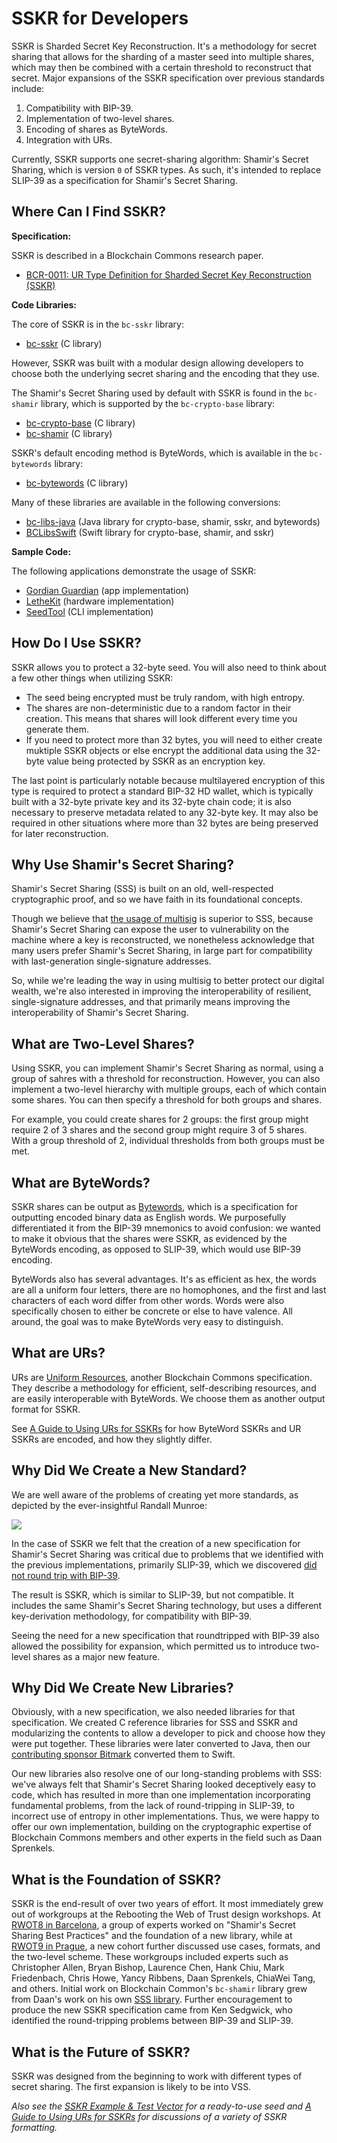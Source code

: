 # SSKR for Developers

SSKR is Sharded Secret Key Reconstruction. It's a methodology for secret sharing 
that allows for the sharding of a master seed into multiple shares, which may then be combined with a certain threshold to reconstruct that secret. Major expansions of the SSKR specification over previous standards include:

1. Compatibility with BIP-39.
2. Implementation of two-level shares.
3. Encoding of shares as ByteWords.
4. Integration with URs.

Currently, SSKR supports one secret-sharing algorithm: Shamir's Secret Sharing, which is version `0` of SSKR types. As such, it's intended to replace SLIP-39 as a specification for Shamir's Secret Sharing.

## Where Can I Find SSKR?

**Specification:** 

SSKR is described in a Blockchain Commons research paper.

* [BCR-0011: UR Type Definition for Sharded Secret Key Reconstruction (SSKR)](https://github.com/BlockchainCommons/Research/blob/master/papers/bcr-2020-011-sskr.md)

**Code Libraries:**

The core of SSKR is in the `bc-sskr` library:

* [bc-sskr](https://github.com/blockchaincommons/bc-sskr) (C library)

However, SSKR was built with a modular design allowing developers to choose both the underlying secret sharing and the encoding that they use.

The Shamir's Secret Sharing used by default with SSKR is found in the `bc-shamir` library, which is supported by the `bc-crypto-base` library:

* [bc-crypto-base](https://github.com/blockchaincommons/bc-crypto-base) (C library)
* [bc-shamir](https://github.com/blockchaincommons/bc-shamir) (C library)

SSKR's default encoding method is ByteWords, which is available in the `bc-bytewords` library:

* [bc-bytewords](https://github.com/BlockchainCommons/bc-bytewords) (C library)

Many of these libraries are available in the following conversions:

* [bc-libs-java](https://github.com/BlockchainCommons/bc-libs-java) (Java library for crypto-base, shamir, sskr, and bytewords)
* [BCLibsSwift](https://github.com/BlockchainCommons/BCLibsSwift) (Swift library for crypto-base, shamir, and sskr)

**Sample Code:**

The following applications demonstrate the usage of SSKR:

* [Gordian Guardian](https://github.com/BlockchainCommons/GordianGuardian-iOS) (app implementation)
* [LetheKit](https://github.com/BlockchainCommons/bc-lethekit) (hardware implementation)
* [SeedTool](https://github.com/BlockchainCommons/bc-seedtool-cli) (CLI implementation)

## How Do I Use SSKR?

SSKR allows you to protect a 32-byte seed. You will also need to think about a few other things when utilizing SSKR:

* The seed being encrypted must be truly random, with high entropy.
* The shares are non-deterministic due to a random factor in their creation. This means that shares will look different every time you generate them.
* If you need to protect more than 32 bytes, you will need to either create muktiple SSKR objects or else encrypt the additional data using the 32-byte value being protected by SSKR as an encryption key. 

The last point is particularly notable because multilayered encryption of this type is required to protect a standard BIP-32 HD wallet, which is typically built with a 32-byte private key and its 32-byte chain code; it is also necessary to preserve metadata related to any 32-byte key. It may also be required in other situations where more than 32 bytes are being preserved for later reconstruction.

## Why Use Shamir's Secret Sharing?

Shamir's Secret Sharing (SSS) is built on an old, well-respected cryptographic proof, and so we have faith in its foundational concepts. 

Though we believe that [the usage of multisig](https://github.com/BlockchainCommons/Gordian/blob/master/Docs/Multisig.md) is superior to SSS, because Shamir's Secret Sharing can expose the user to vulnerability on the machine where a key is reconstructed, we nonetheless acknowledge that many users prefer Shamir's Secret Sharing, in large part for compatibility with last-generation single-signature addresses. 

So, while we're leading the way in using multisig to better protect our digital wealth, we're also interested in improving the interoperability of resilient, single-signature addresses, and that primarily means improving the interoperability of Shamir's Secret Sharing.

## What are Two-Level Shares?

Using SSKR, you can implement Shamir's Secret Sharing as normal, using a group of sahres with a threshold for reconstruction. However, you can also implement a two-level hierarchy with multiple groups, each of which contain some shares. You can then specify a threshold for both groups and shares.

For example, you could create shares for 2 groups: the first group might require 2 of 3 shares and the second group might require 3 of 5 shares. With a group threshold of 2, individual thresholds from both groups must be met.

## What are ByteWords?

SSKR shares can be output as [Bytewords](https://github.com/BlockchainCommons/Research/blob/master/papers/bcr-2020-012-bytewords.md), which is a specification for outputting encoded binary data as English words. We purposefully differentiated it from the BIP-39 mnemonics to avoid confusion: we wanted to make it obvious that the shares were SSKR, as evidenced by the ByteWords encoding, as opposed to SLIP-39, which would use BIP-39 encoding.

ByteWords also has several advantages. It's as efficient as hex, the words are all a uniform four letters, there are no homophones, and the first and last characters of each word differ from other words. Words were also specifically chosen to either be concrete or else to have valence. All around, the goal was to make ByteWords very easy to distinguish.

## What are URs?

URs are [Uniform Resources](https://github.com/BlockchainCommons/Research/blob/master/papers/bcr-2020-005-ur.md), another Blockchain Commons specification. They describe a methodology for efficient, self-describing resources, and are easily interoperable with ByteWords. We choose them as another output format for SSKR.

See [A Guide to Using URs for SSKRs](ur-3-sskrs.md) for how ByteWord SSKRs and UR SSKRs are encoded, and how they slightly differ.

## Why Did We Create a New Standard?

We are well aware of the problems of creating yet more standards, as depicted by the ever-insightful Randall Munroe:

![](https://imgs.xkcd.com/comics/standards.png)

In the case of SSKR we felt that the creation of a new specification for Shamir's Secret Sharing was critical due to problems that we identified with the previous implementations, primarily SLIP-39, which we discovered [did not round trip with BIP-39](https://github.com/BlockchainCommons/bc-lethekit/issues/38).

The result is SSKR, which is similar to SLIP-39, but not compatible. It includes the same Shamir's Secret Sharing technology, but uses a different key-derivation methodology, for compatibility with BIP-39.

Seeing the need for a new specification that roundtripped with BIP-39 also allowed the possibility for expansion, which permitted us to introduce two-level shares as a major new feature.

## Why Did We Create New Libraries?

Obviously, with a new specification, we also needed libraries for that specification. We created C reference libraries for SSS and SSKR and modularizing the contents to allow a developer to pick and choose how they were put together. These libraries were later converted to Java, then our [contributing sponsor Bitmark](https://bitmark.com/) converted them to Swift.

Our new libraries also resolve one of our long-standing problems with SSS: we've always felt that Shamir's Secret Sharing looked deceptively easy to code, which has resulted in more than one implementation incorporating fundamental problems, from the lack of round-tripping in SLIP-39, to incorrect use of entropy in other implementations. Thus, we were happy to offer our own implementation, building on the cryptographic expertise of Blockchain Commons members and other experts in the field such as Daan Sprenkels.

## What is the Foundation of SSKR?

SSKR is the end-result of over two years of effort. It most immediately grew out of workgroups at the Rebooting the Web of Trust design workshops. At [RWOT8 in Barcelona](https://github.com/WebOfTrustInfo/rwot8-barcelona), a group of experts worked on "Shamir's Secret Sharing Best Practices" and the foundation of a new library, while at [RWOT9 in Prague](https://github.com/WebOfTrustInfo/rwot9-prague), a new cohort further discussed use cases, formats, and the two-level scheme. These workgroups included experts such as Christopher Allen, Bryan Bishop, Laurence Chen, Hank Chiu, Mark Friedenbach, Chris Howe, Yancy Ribbens, Daan Sprenkels, ChiaWei Tang, and  others. Initial work on Blockchain Common's `bc-shamir` library grew from Daan's work on his own [SSS library](https://github.com/dsprenkels/sss). Further encouragement to produce the new SSKR specification came from Ken Sedgwick, who identified the round-tripping problems between BIP-39 and SLIP-39.

## What is the Future of SSKR?

SSKR was designed from the beginning to work with different types of secret sharing. The first expansion is likely to be into VSS.

_Also see the [SSKR Example & Test Vector](sskr-test-vector.md) for a ready-to-use seed and [A Guide to Using URs for SSKRs](https://github.com/BlockchainCommons/crypto-commons/blob/shannona-docs-sskr-request-response/Docs/ur-3-sskrs.md) for discussions of a variety of SSKR formatting._
